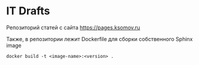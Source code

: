 # IT Drafts

Репозиторий статей с сайта https://pages.ksomov.ru

Также, в репозитории лежит Dockerfile для сборки собственного Sphinx image

``docker build -t <image-name>:<version> .``
